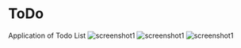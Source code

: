 # ToDo
Application of Todo List
![screenshot1](https://raw.githubusercontent.com/Ted2370/ToDo/main/screenshots/screenshot01.png)
![screenshot1](https://raw.githubusercontent.com/Ted2370/ToDo/main/screenshots/screenshot02.png)
![screenshot1](https://raw.githubusercontent.com/Ted2370/ToDo/main/screenshots/screenshot03.png)
